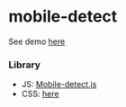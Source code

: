 # mobile-detect
See demo [here](https://easypro.github.io/mobile-detect/)

### Library
- JS: [Mobile-detect.js](http://hgoebl.github.io/mobile-detect.js/)
- CSS: [here](https://github.com/zeno/mobile-detect-demo)